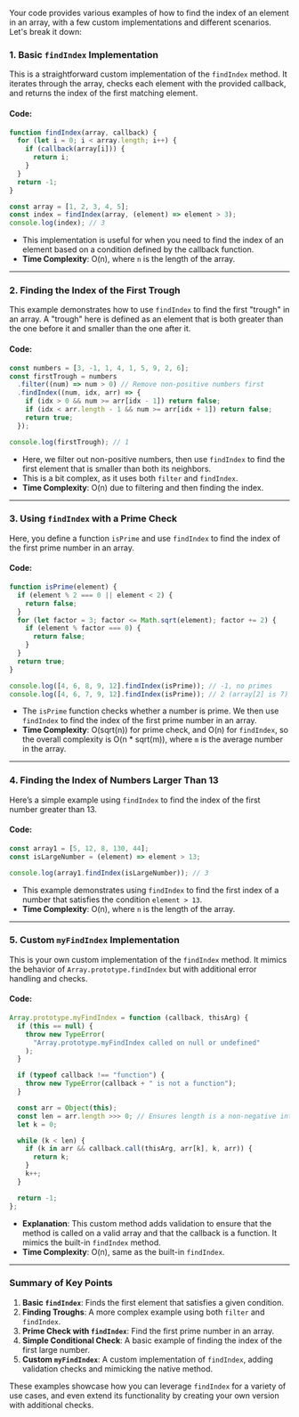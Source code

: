 Your code provides various examples of how to find the index of an element in an array, with a few custom implementations and different scenarios. Let's break it down:

### 1. **Basic `findIndex` Implementation**

This is a straightforward custom implementation of the `findIndex` method. It iterates through the array, checks each element with the provided callback, and returns the index of the first matching element.

#### Code:

```javascript
function findIndex(array, callback) {
  for (let i = 0; i < array.length; i++) {
    if (callback(array[i])) {
      return i;
    }
  }
  return -1;
}

const array = [1, 2, 3, 4, 5];
const index = findIndex(array, (element) => element > 3);
console.log(index); // 3
```

- This implementation is useful for when you need to find the index of an element based on a condition defined by the callback function.
- **Time Complexity**: O(n), where `n` is the length of the array.

---

### 2. **Finding the Index of the First Trough**

This example demonstrates how to use `findIndex` to find the first "trough" in an array. A "trough" here is defined as an element that is both greater than the one before it and smaller than the one after it.

#### Code:

```javascript
const numbers = [3, -1, 1, 4, 1, 5, 9, 2, 6];
const firstTrough = numbers
  .filter((num) => num > 0) // Remove non-positive numbers first
  .findIndex((num, idx, arr) => {
    if (idx > 0 && num >= arr[idx - 1]) return false;
    if (idx < arr.length - 1 && num >= arr[idx + 1]) return false;
    return true;
  });

console.log(firstTrough); // 1
```

- Here, we filter out non-positive numbers, then use `findIndex` to find the first element that is smaller than both its neighbors. 
- This is a bit complex, as it uses both `filter` and `findIndex`. 
- **Time Complexity**: O(n) due to filtering and then finding the index.

---

### 3. **Using `findIndex` with a Prime Check**

Here, you define a function `isPrime` and use `findIndex` to find the index of the first prime number in an array.

#### Code:

```javascript
function isPrime(element) {
  if (element % 2 === 0 || element < 2) {
    return false;
  }
  for (let factor = 3; factor <= Math.sqrt(element); factor += 2) {
    if (element % factor === 0) {
      return false;
    }
  }
  return true;
}

console.log([4, 6, 8, 9, 12].findIndex(isPrime)); // -1, no primes
console.log([4, 6, 7, 9, 12].findIndex(isPrime)); // 2 (array[2] is 7)
```

- The `isPrime` function checks whether a number is prime. We then use `findIndex` to find the index of the first prime number in an array.
- **Time Complexity**: O(sqrt(n)) for prime check, and O(n) for `findIndex`, so the overall complexity is O(n * sqrt(m)), where `m` is the average number in the array.

---

### 4. **Finding the Index of Numbers Larger Than 13**

Here’s a simple example using `findIndex` to find the index of the first number greater than 13.

#### Code:

```javascript
const array1 = [5, 12, 8, 130, 44];
const isLargeNumber = (element) => element > 13;

console.log(array1.findIndex(isLargeNumber)); // 3
```

- This example demonstrates using `findIndex` to find the first index of a number that satisfies the condition `element > 13`.
- **Time Complexity**: O(n), where `n` is the length of the array.

---

### 5. **Custom `myFindIndex` Implementation**

This is your own custom implementation of the `findIndex` method. It mimics the behavior of `Array.prototype.findIndex` but with additional error handling and checks.

#### Code:

```javascript
Array.prototype.myFindIndex = function (callback, thisArg) {
  if (this == null) {
    throw new TypeError(
      "Array.prototype.myFindIndex called on null or undefined"
    );
  }

  if (typeof callback !== "function") {
    throw new TypeError(callback + " is not a function");
  }

  const arr = Object(this);
  const len = arr.length >>> 0; // Ensures length is a non-negative integer
  let k = 0;

  while (k < len) {
    if (k in arr && callback.call(thisArg, arr[k], k, arr)) {
      return k;
    }
    k++;
  }

  return -1;
};
```

- **Explanation**: This custom method adds validation to ensure that the method is called on a valid array and that the callback is a function. It mimics the built-in `findIndex` method.
- **Time Complexity**: O(n), same as the built-in `findIndex`.

---

### **Summary of Key Points**

1. **Basic `findIndex`**: Finds the first element that satisfies a given condition.
2. **Finding Troughs**: A more complex example using both `filter` and `findIndex`.
3. **Prime Check with `findIndex`**: Find the first prime number in an array.
4. **Simple Conditional Check**: A basic example of finding the index of the first large number.
5. **Custom `myFindIndex`**: A custom implementation of `findIndex`, adding validation checks and mimicking the native method.

These examples showcase how you can leverage `findIndex` for a variety of use cases, and even extend its functionality by creating your own version with additional checks.